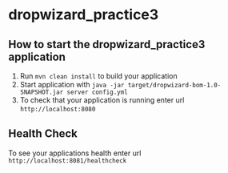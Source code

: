 # dropwizard_practice3

How to start the dropwizard_practice3 application
---

1. Run `mvn clean install` to build your application
1. Start application with `java -jar target/dropwizard-bom-1.0-SNAPSHOT.jar server config.yml`
1. To check that your application is running enter url `http://localhost:8080`

Health Check
---

To see your applications health enter url `http://localhost:8081/healthcheck`
